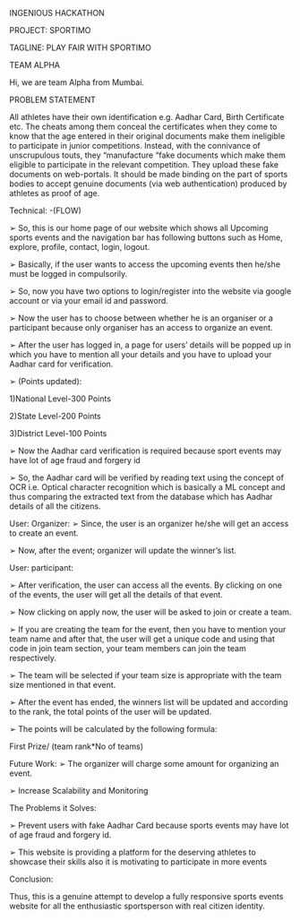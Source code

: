 INGENIOUS HACKATHON

PROJECT: SPORTIMO

TAGLINE: PLAY FAIR WITH SPORTIMO

TEAM ALPHA



Hi, we are team Alpha from Mumbai.

PROBLEM STATEMENT

All athletes have their own identification e.g. Aadhar Card, Birth Certificate etc. The cheats among them conceal the certificates when they come to know that the age entered in their original documents make them ineligible to participate in junior competitions. Instead, with the connivance of unscrupulous touts, they “manufacture “fake documents which make them eligible to participate in the relevant competition. They upload these fake documents on web-portals. It should be made binding on the part of sports bodies to accept genuine documents (via web authentication) produced by athletes as proof of age.



Technical: -(FLOW)

➢	So, this is our home page of our website which shows all Upcoming sports events and the navigation bar has following buttons such as Home, explore, profile, contact, login, logout.

➢	Basically, if the user wants to access the upcoming events then he/she must be logged in compulsorily.

➢	So, now you have two options to login/register into the website via google account or via your email id and password.

➢	Now the user has to choose between whether he is an organiser or a participant because only organiser has an access to organize an event.

➢	After the user has logged in, a page for users’ details will be popped up in which you have to mention all your details and you have to upload your Aadhar card for verification.

➢	(Points updated):

1)National Level-300 Points

2)State Level-200 Points

3)District Level-100 Points

 

➢	Now the Aadhar card verification is required because sport events may have lot of age fraud and forgery id

➢	So, the Aadhar card will be verified by reading text using the concept of OCR i.e. Optical character recognition which is basically a ML concept and thus comparing the extracted text from the database which has Aadhar details of all the citizens.

User: Organizer:
➢	Since, the user is an organizer he/she will get an access to create an event.

➢	Now, after the event; organizer will update the winner’s list.

User: participant:

➢	After verification, the user can access all the events. By clicking on one of the events, the user will get all the details of that event.

➢	Now clicking on apply now, the user will be asked to join or create a team.

➢	If you are creating the team for the event, then you have to mention your team name and after that, the user will get a unique code and using that code in join team section, your team members can join the team respectively.

➢	The team will be selected if your team size is appropriate with the team size mentioned in that event.

➢	After the event has ended, the winners list will be updated and according to the rank, the total points of the user will be updated.

➢	The points will be calculated by the following formula:

First Prize/ (team rank*No of teams)

Future Work:
➢	The organizer will charge some amount for organizing an event.

➢	Increase Scalability and Monitoring

The Problems it Solves:

➢	Prevent users with fake Aadhar Card because sports events may have lot of age fraud and forgery id.

➢	This website is providing a platform for the deserving athletes to showcase their skills also it is motivating to participate in more events

Conclusion:

Thus, this is a genuine attempt to develop a fully responsive sports events website for all the enthusiastic sportsperson with real citizen identity.

